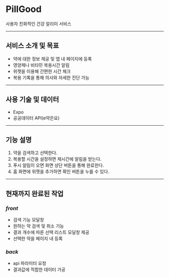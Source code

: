 # PillGood
사용자 친화적인 건강 알리미 서비스

---

## 서비스 소개 및 목표
- 약에 대한 정보 제공 및 앱 내 페이지에 등록
- 영양제나 비타민 복용시간 알림
- 위젯을 이용해 간편한 시간 체크
- 복용 기록을 통해 의사와 자세한 진단 가능

---

## 사용 기술 및 데이터
- Expo
- 공공데이터 API(e약은요)

---

## 기능 설명
1. 약을 검색하고 선택한다.
2. 복용할 시간을 설정하면 제시간에 알림을 받는다.
3. 푸시 알림이 오면 화면 상단 버튼을 통해 완료한다.
4. 홈 화면에 위젯을 추가하면 확인 버튼을 누를 수 있다.

---

## 현재까지 완료된 작업

### *front*
- 검색 기능 모달창
- 원하는 약 검색 및 취소 기능
- 결과 개수에 따른 선택 리스트 모달창 제공
- 선택한 약을 페이지 내 등록
### *back*
- api 파라미터 요청
- 결과값에 적합한 데이터 가공
